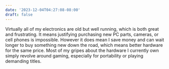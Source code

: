 ```yaml
---
date: '2023-12-04T04:27:08-08:00'
draft: false
---
```

Virtually all of my electronics are old but well running, which is both great and frustrating. It means justifying purchasing new PC parts, cameras, or cell phones is impossible. However it does mean I save money and can wait longer to buy something new down the road, which means better hardware for the same price. Most of my gripes about the hardware I currently own simply revolve around gaming, especially for portability or playing demanding titles.
